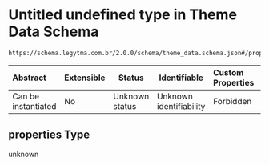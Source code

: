 # Untitled undefined type in Theme Data Schema

```txt
https://schema.legytma.com.br/2.0.0/schema/theme_data.schema.json#/properties
```




| Abstract            | Extensible | Status         | Identifiable            | Custom Properties | Additional Properties | Access Restrictions | Defined In                                                                          |
| :------------------ | ---------- | -------------- | ----------------------- | :---------------- | --------------------- | ------------------- | ----------------------------------------------------------------------------------- |
| Can be instantiated | No         | Unknown status | Unknown identifiability | Forbidden         | Allowed               | none                | [theme_data.schema.json\*](../schema/theme_data.schema.json) |

## properties Type

unknown
